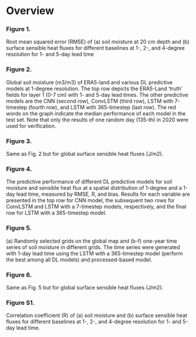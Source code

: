 # Overview

### Figure 1. 
Root mean squared error (RMSE) of (a) soil moisture at 20 cm depth and (b) surface sensible heat fluxes for different baselines at 1-, 2-, and 4-degree resolution for 1- and 5-day lead time

### Figure 2. 
Global soil moisture (m3/m3) of ERA5-land and various DL predictive models at
1-degree resolution. The top row depicts the ERA5-Land ‘truth’ fields for layer 1 (0-7 cm) with
1- and 5-day lead times. The other predictive models are the CNN (second row), ConvLSTM
(third row), LSTM with 7-timestep (fourth row), and LSTM with 365-timestep (last row). The
red words on the graph indicate the median performance of each model in the test set. Note that
only the results of one random day (135-th) in 2020 were used for verification.

### Figure 3. 
Same as Fig. 2 but for global surface sensible heat fluxes (J/m2).

### Figure 4. 
The predictive performance of different DL predictive models for soil moisture and
sensible heat flux at a spatial distribution of 1-degree and a 1-day lead time, measured by RMSE, R, and bias. Results for each variable are presented in the top row for CNN model, the
subsequent two rows for ConvLSTM and LSTM with a 7-timestep models, respectively, and the
final row for LSTM with a 365-timestep model.

### Figure 5. 
(a) Randomly selected grids on the global map and (b-f) one-year time series of soil
moisture in different grids. The time series were generated with 1-day lead time using the LSTM
with a 365-timestep model (perform the best among all DL models) and processed-based model.

### Figure 6. 
Same as Fig. 5 but for global surface sensible heat fluxes (J/m2).

### Figure S1.  
Correlation coefficient (R) of (a) soil moisture and (b) surface sensible heat fluxes for different baselines at 1-, 2-, and 4-degree resolution for 1- and 5-day lead time.

### 

### 
